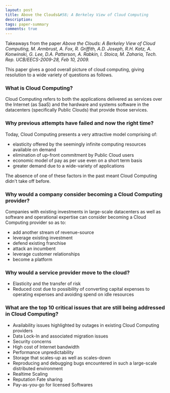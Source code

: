 ```yaml
---
layout: post
title: Above the Clouds&#58; A Berkeley View of Cloud Computing
description: 
tags: paper-summary
comments: true
---
```


Takeaways from the paper *Above the Clouds&#58; A Berkeley View of Cloud Computing, M. Armbrust, A. Fox, R. Griffith, A.D. Joseph, R.H. Katz, A. Konwinski, G. Lee, D.A. Patterson, A. Rabkin, I. Stoica, M. Zaharia, Tech. Rep. UCB/EECS-2009-28, Feb 10, 2009.*

This paper gives a good overall picture of cloud computing, giving resolution to a wide variety of questions as follows.
 
### What is Cloud Computing?
Cloud Computing refers to both the applications delivered as services over the Internet (as SaaS) and the hardware and systems software in the datacenters (specifically Public Clouds) that provide those services.
 
### Why previous attempts have failed and now the right time?
Today, Cloud Computing presents a very attractive model comprising of:

- elasticity offered by the seemingly infinite computing resources available on demand
- elimination of up-front commitment by Public Cloud users
- economic model of pay as per use even on a short term basis
- greater demand due to a wide-variety of applications

The absence of one of these factors in the past meant Cloud Computing didn't take off before.
 
### Why would a company consider becoming a Cloud Computing provider?
Companies with existing investments in large-scale datacenters as well as software and operational expertise can consider becoming a Cloud Computing provider so as to:

- add another stream of revenue-source
- leverage existing investment
- defend existing franchise
- attack an incumbent
- leverage customer relationships
- become a platform
 
### Why would a service provider move to the cloud?
- Elasticity and the transfer of risk
- Reduced cost due to possibility of converting capital expenses to operating expenses and avoiding spend on idle resources
 
### What are the top 10 critical issues that are still being addressed in Cloud Computing?
- Availability issues highlighted by outages in existing Cloud Computing providers
- Data Lock-In and associated migration issues
- Security concerns
- High cost of Internet bandwidth
- Performance unpredictability
- Storage that scales-up as well as scales-down
- Reproducing and debugging bugs encountered in such a large-scale distributed environment
- Realtime Scaling
- Reputation Fate sharing
- Pay-as-you-go for licensed Softwares